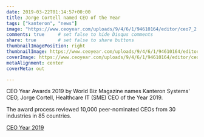 ```yaml
---
date: 2019-03-22T01:14:57+00:00
title: Jorge Cortell named CEO of the Year
tags: ["kanteron", "news"]
image: "https://www.ceoyear.com/uploads/9/4/6/1/94610164/editor/ceo7_2.png"
comments: true     # set false to hide Disqus comments
share: true        # set false to share buttons
thumbnailImagePosition: right
thumbnailImage: https://www.ceoyear.com/uploads/9/4/6/1/94610164/editor/ceo7_2.png
coverImage: https://www.ceoyear.com/uploads/9/4/6/1/94610164/editor/ceo7_2.png
metaAlignment: center
coverMeta: out

---
```


CEO Year Awards 2019 by World Biz Magazine names Kanteron Systems' CEO, Jorge Cortell, Healthcare IT (SME) CEO of the Year 2019.

<!--more-->

The award process reviewed 10,000 peer-nominated CEOs from 30 industries in 85 countries.

[CEO Year 2019](https://www.ceoyear.com/sme-ceos/jorge-cortell-ceo-of-kanteron-systems-ceo-of-the-year-healthcare-it-sme)
